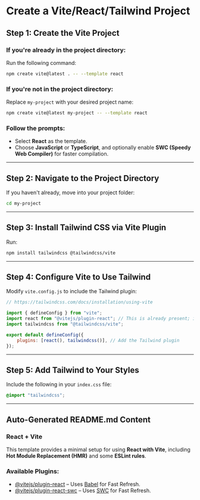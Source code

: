 # Create a Vite/React/Tailwind Project

## Step 1: Create the Vite Project

### If you're already in the project directory:

Run the following command:

```bash
npm create vite@latest . -- --template react
```

### If you're not in the project directory:

Replace `my-project` with your desired project name:

```bash
npm create vite@latest my-project -- --template react
```

### Follow the prompts:

-   Select **React** as the template.
-   Choose **JavaScript** or **TypeScript**, and optionally enable **SWC (Speedy Web Compiler)** for faster compilation.

---

## Step 2: Navigate to the Project Directory

If you haven't already, move into your project folder:

```bash
cd my-project
```

---

## Step 3: Install Tailwind CSS via Vite Plugin

Run:

```bash
npm install tailwindcss @tailwindcss/vite
```

---

## Step 4: Configure Vite to Use Tailwind

Modify `vite.config.js` to include the Tailwind plugin:

```javascript
// https://tailwindcss.com/docs/installation/using-vite

import { defineConfig } from "vite";
import react from "@vitejs/plugin-react"; // This is already present; it may change if you chose SWC
import tailwindcss from "@tailwindcss/vite";

export default defineConfig({
    plugins: [react(), tailwindcss()], // Add the Tailwind plugin
});
```

---

## Step 5: Add Tailwind to Your Styles

Include the following in your `index.css` file:

```css
@import "tailwindcss";
```

---

## Auto-Generated README.md Content

### React + Vite

This template provides a minimal setup for using **React with Vite**, including **Hot Module Replacement (HMR)** and some **ESLint rules**.

### Available Plugins:

-   [@vitejs/plugin-react](https://github.com/vitejs/vite-plugin-react/blob/main/packages/plugin-react/README.md) – Uses [Babel](https://babeljs.io/) for Fast Refresh.
-   [@vitejs/plugin-react-swc](https://github.com/vitejs/vite-plugin-react-swc) – Uses [SWC](https://swc.rs/) for Fast Refresh.
